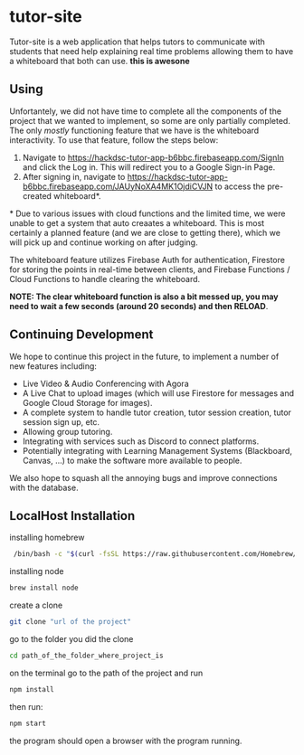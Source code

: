 # tutor-site
Tutor-site is a web application that helps tutors to communicate with students that need help explaining real time problems allowing them to have a whiteboard that both can use.
**this is awesone**

## Using
Unfortantely, we did not have time to complete all the components of the project that we wanted to implement, so some are only partially completed.
The only *mostly* functioning feature that we have is the whiteboard interactivity.
To use that feature, follow the steps below:
1) Navigate to https://hackdsc-tutor-app-b6bbc.firebaseapp.com/SignIn and click the Log in. This will redirect you to a Google Sign-in Page.
2) After signing in, navigate to https://hackdsc-tutor-app-b6bbc.firebaseapp.com/JAUyNoXA4MK1OjdiCVJN to access the pre-created whiteboard\*.

\* Due to various issues with cloud functions and the limited time, we were unable to get a system that auto creaates a whiteboard. This is most certainly a planned feature (and we are close to getting there), which we will pick up and continue working on after judging.

The whiteboard feature utilizes Firebase Auth for authentication, Firestore for storing the points in real-time between clients, and Firebase Functions / Cloud Functions to handle clearing the whiteboard.

**NOTE: The clear whiteboard function is also a bit messed up, you may need to wait a few seconds (around 20 seconds) and then RELOAD**.

## Continuing Development
We hope to continue this project in the future, to implement a number of new features including:
- Live Video & Audio Conferencing with Agora
- A Live Chat to upload images (which will use Firestore for messages and Google Cloud Storage for images).
- A complete system to handle tutor creation, tutor session creation, tutor session sign up, etc.
- Allowing group tutoring.
- Integrating with services such as Discord to connect platforms.
- Potentially integrating with Learning Management Systems (Blackboard, Canvas, ...) to make the software more available to people.

We also hope to squash all the annoying bugs and improve connections with the database. 




## LocalHost Installation

installing homebrew
```bash
 /bin/bash -c "$(curl -fsSL https://raw.githubusercontent.com/Homebrew/install/master/install.sh)"
```
installing node

```bash
brew install node
```
create a clone
```bash
git clone "url of the project"
```
go to the folder you did the clone
```bash
cd path_of_the_folder_where_project_is
```
on the terminal go to the path of the project and run
```bash
npm install
```
then run:
``` bash
npm start
```
the program should open a browser with the program running. 

